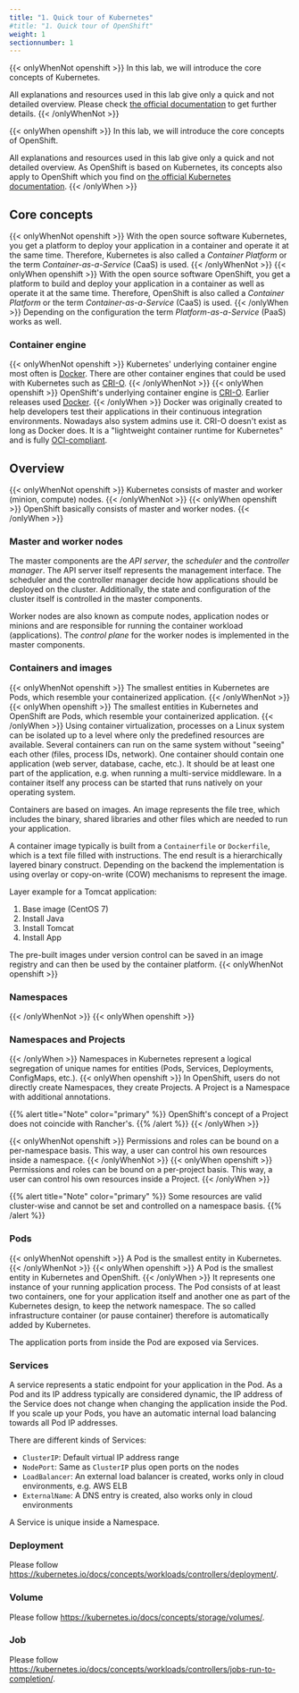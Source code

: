 ```yaml
---
title: "1. Quick tour of Kubernetes"
#title: "1. Quick tour of OpenShift"
weight: 1
sectionnumber: 1
---
```


{{< onlyWhenNot openshift >}}
In this lab, we will introduce the core concepts of Kubernetes.

All explanations and resources used in this lab give only a quick and not detailed overview. Please check [the official documentation](https://kubernetes.io/docs/concepts/) to get further details.
{{< /onlyWhenNot >}}

{{< onlyWhen openshift >}}
In this lab, we will introduce the core concepts of OpenShift.

All explanations and resources used in this lab give only a quick and not detailed overview.
As OpenShift is based on Kubernetes, its concepts also apply to OpenShift which you find on [the official Kubernetes documentation](https://kubernetes.io/docs/concepts/).
{{< /onlyWhen >}}


## Core concepts

{{< onlyWhenNot openshift >}}
With the open source software Kubernetes, you get a platform to deploy your application in a container and operate it at the same time.
Therefore, Kubernetes is also called a _Container Platform_ or the term _Container-as-a-Service_ (CaaS) is used.
{{< /onlyWhenNot >}}
{{< onlyWhen openshift >}}
With the open source software OpenShift, you get a platform to build and deploy your application in a container as well as operate it at the same time.
Therefore, OpenShift is also called a _Container Platform_ or the term _Container-as-a-Service_ (CaaS) is used.
{{< /onlyWhen >}}
Depending on the configuration the term _Platform-as-a-Service_ (PaaS) works as well.


### Container engine

{{< onlyWhenNot openshift >}}
Kubernetes' underlying container engine most often is [Docker](https://www.docker.com/). There are other container engines that could be used with Kubernetes such as [CRI-O](https://cri-o.io/).
{{< /onlyWhenNot >}}
{{< onlyWhen openshift >}}
OpenShift's underlying container engine is [CRI-O](https://cri-o.io/). Earlier releases used [Docker](https://www.docker.com/).
{{< /onlyWhen >}}
Docker was originally created to help developers test their applications in their continuous integration environments. Nowadays also system admins use it.
CRI-O doesn't exist as long as Docker does. It is a "lightweight container runtime for Kubernetes" and is fully [OCI-compliant](https://github.com/opencontainers/runtime-spec).


## Overview

{{< onlyWhenNot openshift >}}
Kubernetes consists of master and worker (minion, compute) nodes.
{{< /onlyWhenNot >}}
{{< onlyWhen openshift >}}
OpenShift basically consists of master and worker nodes.
{{< /onlyWhen >}}


### Master and worker nodes

The master components are the _API server_, the _scheduler_ and the _controller manager_.
The API server itself represents the management interface.
The scheduler and the controller manager decide how applications should be deployed on the cluster. Additionally, the state and configuration of the cluster itself is controlled in the master components.

Worker nodes are also known as compute nodes, application nodes or minions and are responsible for running the container workload (applications).
The _control plane_ for the worker nodes is implemented in the master components.


### Containers and images

{{< onlyWhenNot openshift >}}
The smallest entities in Kubernetes are Pods, which resemble your containerized application.
{{< /onlyWhenNot >}}
{{< onlyWhen openshift >}}
The smallest entities in Kubernetes and OpenShift are Pods, which resemble your containerized application.
{{< /onlyWhen >}}
Using container virtualization, processes on a Linux system can be isolated up to a level where only the predefined resources are available.
Several containers can run on the same system without "seeing" each other (files, process IDs, network).
One container should contain one application (web server, database, cache, etc.).
It should be at least one part of the application, e.g. when running a multi-service middleware.
In a container itself any process can be started that runs natively on your operating system.

Containers are based on images.
An image represents the file tree, which includes the binary, shared libraries and other files which are needed to run your application.

A container image typically is built from a `Containerfile` or `Dockerfile`, which is a text file filled with instructions.
The end result is a hierarchically layered binary construct.
Depending on the backend the implementation is using overlay or copy-on-write (COW) mechanisms to represent the image.

Layer example for a Tomcat application:

1. Base image (CentOS 7)
1. Install Java
1. Install Tomcat
1. Install App

The pre-built images under version control can be saved in an image registry and can then be used by the container platform.
{{< onlyWhenNot openshift >}}


### Namespaces

{{< /onlyWhenNot >}}
{{< onlyWhen openshift >}}


### Namespaces and Projects

{{< /onlyWhen >}}
Namespaces in Kubernetes represent a logical segregation of unique names for entities (Pods, Services, Deployments, ConfigMaps, etc.).
{{< onlyWhen openshift >}}
In OpenShift, users do not directly create Namespaces, they create Projects. A Project is a Namespace with additional annotations.

{{% alert title="Note" color="primary" %}}
OpenShift's concept of a Project does not coincide with Rancher's.
{{% /alert %}}
{{< /onlyWhen >}}

{{< onlyWhenNot openshift >}}
Permissions and roles can be bound on a per-namespace basis. This way, a user can control his own resources inside a namespace.
{{< /onlyWhenNot >}}
{{< onlyWhen openshift >}}
Permissions and roles can be bound on a per-project basis. This way, a user can control his own resources inside a Project.
{{< /onlyWhen >}}

{{% alert title="Note" color="primary" %}}
Some resources are valid cluster-wise and cannot be set and controlled on a namespace basis.
{{% /alert %}}


### Pods

{{< onlyWhenNot openshift >}}
A Pod is the smallest entity in Kubernetes.
{{< /onlyWhenNot >}}
{{< onlyWhen openshift >}}
A Pod is the smallest entity in Kubernetes and OpenShift.
{{< /onlyWhen >}}
It represents one instance of your running application process.
The Pod consists of at least two containers, one for your application itself and another one as part of the Kubernetes design, to keep the network namespace.
The so called infrastructure container (or pause container) therefore is automatically added by Kubernetes.

The application ports from inside the Pod are exposed via Services.


### Services

A service represents a static endpoint for your application in the Pod. As a Pod and its IP address typically are considered dynamic, the IP address of the Service does not change when changing the application inside the Pod. If you scale up your Pods, you have an automatic internal load balancing towards all Pod IP addresses.

There are different kinds of Services:

* `ClusterIP`: Default virtual IP address range
* `NodePort`: Same as `ClusterIP` plus open ports on the nodes
* `LoadBalancer`: An external load balancer is created, works only in cloud environments, e.g. AWS ELB
* `ExternalName`: A DNS entry is created, also works only in cloud environments

A Service is unique inside a Namespace.


### Deployment

Please follow <https://kubernetes.io/docs/concepts/workloads/controllers/deployment/>.


### Volume

Please follow <https://kubernetes.io/docs/concepts/storage/volumes/>.


### Job

Please follow <https://kubernetes.io/docs/concepts/workloads/controllers/jobs-run-to-completion/>.
